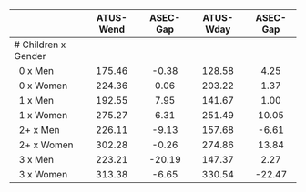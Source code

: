 
|                      |    ATUS-Wend |     ASEC-Gap |    ATUS-Wday |     ASEC-Gap |
| -------------------- | :----------: | :----------: | :----------: | :----------: |
| # Children x Gender  |              |              |              |              |
| &nbsp;&nbsp;0 x Men  |       175.46 |        -0.38 |       128.58 |         4.25 |
| &nbsp;&nbsp;0 x Women |       224.36 |         0.06 |       203.22 |         1.37 |
| &nbsp;&nbsp;1 x Men  |       192.55 |         7.95 |       141.67 |         1.00 |
| &nbsp;&nbsp;1 x Women |       275.27 |         6.31 |       251.49 |        10.05 |
| &nbsp;&nbsp;2+ x Men |       226.11 |        -9.13 |       157.68 |        -6.61 |
| &nbsp;&nbsp;2+ x Women |       302.28 |        -0.26 |       274.86 |        13.84 |
| &nbsp;&nbsp;3 x Men  |       223.21 |       -20.19 |       147.37 |         2.27 |
| &nbsp;&nbsp;3 x Women |       313.38 |        -6.65 |       330.54 |       -22.47 |

